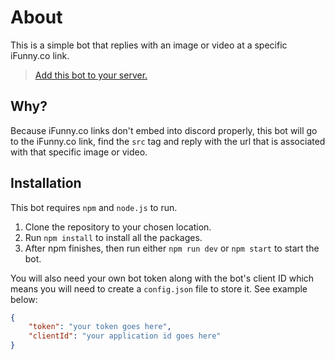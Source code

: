 # About

This is a simple bot that replies with an image or video at a specific iFunny.co link.

>[Add this bot to your server.](https://discord.com/api/oauth2/authorize?client_id=1051024538831437865&permissions=116736&scope=bot%20applications.commands)

## Why?

Because iFunny.co links don't embed into discord properly, this bot will go to the iFunny.co link, find the `src` tag and reply with the url
that is associated with that specific image or video.

## Installation

This bot requires `npm` and `node.js` to run.

1. Clone the repository to your chosen location.
1. Run `npm install` to install all the packages.
1. After npm finishes, then run either `npm run dev` or `npm start` to start the bot.

You will also need your own bot token along with the bot's client ID which means you will need to create a `config.json` file to store it.
See example below:

```json
{
	"token": "your token goes here",
	"clientId": "your application id goes here"
}
```

